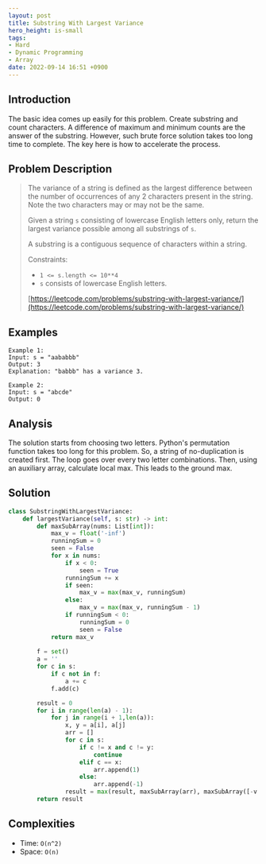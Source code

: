 ```yaml
---
layout: post
title: Substring With Largest Variance
hero_height: is-small
tags:
- Hard
- Dynamic Programming
- Array
date: 2022-09-14 16:51 +0900
---
```

## Introduction
The basic idea comes up easily for this problem.
Create substring and count characters.
A difference of maximum and minimum counts are the answer of the substring.
However, such brute force solution takes too long time to complete.
The key here is how to accelerate the process.

## Problem Description
> The variance of a string is defined as the largest difference between
> the number of occurrences of any 2 characters present in the string.
> Note the two characters may or may not be the same.
>
> Given a string `s` consisting of lowercase English letters only,
> return the largest variance possible among all substrings of `s`.
>
> A substring is a contiguous sequence of characters within a string.
>
> Constraints:
> - `1 <= s.length <= 10**4`
> - `s` consists of lowercase English letters.
>
> [https://leetcode.com/problems/substring-with-largest-variance/](https://leetcode.com/problems/substring-with-largest-variance/)

## Examples
```
Example 1:
Input: s = "aababbb"
Output: 3
Explanation: "babbb" has a variance 3.
```

```
Example 2:
Input: s = "abcde"
Output: 0
```

## Analysis
The solution starts from choosing two letters.
Python's permutation function takes too long for this problem.
So, a string of no-duplication is created first.
The loop goes over every two letter combinations.
Then, using an auxiliary array, calculate local max.
This leads to the ground max.

## Solution
```python
class SubstringWithLargestVariance:
    def largestVariance(self, s: str) -> int:
        def maxSubArray(nums: List[int]):
            max_v = float('-inf')
            runningSum = 0
            seen = False
            for x in nums:
                if x < 0:
                    seen = True
                runningSum += x
                if seen:
                    max_v = max(max_v, runningSum)
                else:
                    max_v = max(max_v, runningSum - 1)
                if runningSum < 0:
                    runningSum = 0
                    seen = False
            return max_v
        
        f = set()
        a = ''
        for c in s:
            if c not in f:
                a += c
            f.add(c)

        result = 0
        for i in range(len(a) - 1):
            for j in range(i + 1,len(a)):
                x, y = a[i], a[j]
                arr = []
                for c in s:
                    if c != x and c != y:
                        continue
                    elif c == x:
                        arr.append(1)
                    else:
                        arr.append(-1)
                result = max(result, maxSubArray(arr), maxSubArray([-v for v in arr]))    
        return result
```

## Complexities
- Time: `O(n^2)`
- Space: `O(n)`
